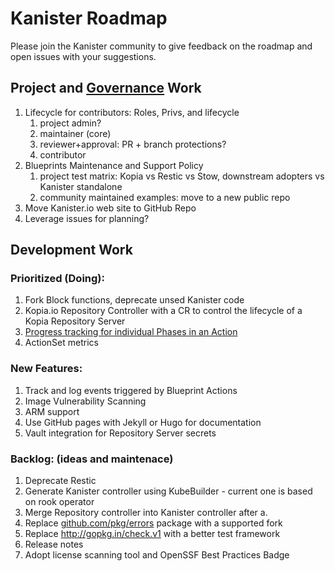 # Kanister Roadmap

Please join the Kanister community to give feedback on the roadmap
 and open issues with your suggestions.

## Project and [Governance](Governance.md) Work

1. Lifecycle for contributors: Roles, Privs, and lifecycle
   1. project admin?
   2. maintainer (core)
   3. reviewer+approval: PR + branch protections?
   4. contributor
2. Blueprints Maintenance and Support Policy
   1. project test matrix: Kopia vs Restic vs Stow, downstream adopters vs Kanister standalone
   2. community maintained examples: move to a new public repo
3. Move Kanister.io web site to GitHub Repo
4. Leverage issues for planning?

## Development Work

### Prioritized (Doing):

1. Fork Block functions, deprecate unsed Kanister code
2. Kopia.io Repository Controller with a CR to control the lifecycle of a Kopia Repository Server
3. [Progress tracking for individual Phases in an Action](https://github.com/kanisterio/kanister/blob/master/design/progress-tracking.md)
4. ActionSet metrics

### New Features:

1. Track and log events triggered by Blueprint Actions
2. Image Vulnerability Scanning
3. ARM support
4. Use GitHub pages with Jekyll or Hugo for documentation
5. Vault integration for Repository Server secrets

### Backlog: (ideas and maintenace)

1. Deprecate Restic
2. Generate Kanister controller using KubeBuilder - current one is based on rook operator
3. Merge Repository controller into Kanister controller after a.
4. Replace [github.com/pkg/errors](http://github.com/pkg/errors) package with a supported fork
5. Replace http://gopkg.in/check.v1 with a better test framework
6. Release notes
7. Adopt license scanning tool and OpenSSF Best Practices Badge
